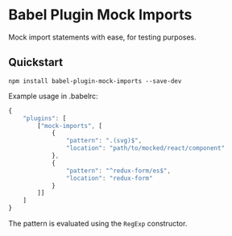 # Babel Plugin Mock Imports

Mock import statements with ease, for testing purposes.

## Quickstart

```
npm install babel-plugin-mock-imports --save-dev
```

Example usage in .babelrc:
```js
{
	"plugins": [
		["mock-imports", [
			{
				"pattern": ".(svg)$",
				"location": "path/to/mocked/react/component"
			},
			{
				"pattern": "^redux-form/es$",
				"location": "redux-form"
			}
		]]
	]
}
```

The pattern is evaluated using the `RegExp` constructor.
